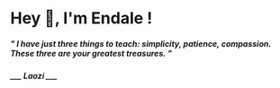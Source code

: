 <h1 title="head"> Hey 👋, I'm Endale !</h1>

**<h5><i>" I have just three things to teach: simplicity, patience, compassion. These three are your greatest treasures. "</i></h5>**

*<b>___ Laozi ___</b>*
